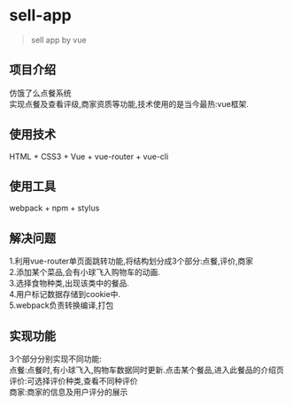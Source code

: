 # sell-app

> sell app by vue

## 项目介绍

仿饿了么点餐系统<br/>
实现点餐及查看评级,商家资质等功能,技术使用的是当今最热:vue框架.


## 使用技术

HTML + CSS3 + Vue + vue-router + vue-cli

## 使用工具

webpack + npm + stylus


## 解决问题
1.利用vue-router单页面跳转功能,将结构划分成3个部分:点餐,评价,商家<br/>
2.添加某个菜品,会有小球飞入购物车的动画.<br/>
3.选择食物种类,出现该类中的餐品.<br/>
4.用户标记数据存储到cookie中.<br/>
5.webpack负责转换编译,打包<br/>

## 实现功能
3个部分分别实现不同功能:<br/>
  点餐:点餐时,有小球飞入,购物车数据同时更新.点击某个餐品,进入此餐品的介绍页<br/>
  评价:可选择评价种类,查看不同种评价<br/>
  商家:商家的信息及用户评分的展示<br/>
 
